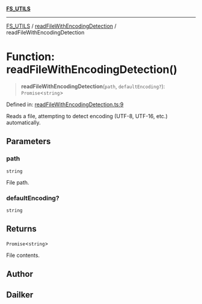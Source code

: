 [**FS_UTILS**](../../README.md)

***

[FS_UTILS](../../README.md) / [readFileWithEncodingDetection](../README.md) / readFileWithEncodingDetection

# Function: readFileWithEncodingDetection()

> **readFileWithEncodingDetection**(`path`, `defaultEncoding?`): `Promise`\<`string`\>

Defined in: [readFileWithEncodingDetection.ts:9](https://github.com/dailker/everyutil/blob/26e2bb73429918cf0d08899e9efd90b82a42c92e/src/fs/readFileWithEncodingDetection.ts#L9)

Reads a file, attempting to detect encoding (UTF-8, UTF-16, etc.) automatically.

## Parameters

### path

`string`

File path.

### defaultEncoding?

`string`

## Returns

`Promise`\<`string`\>

File contents.

## Author

## Dailker
